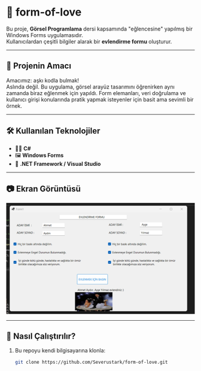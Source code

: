 # 💌 form-of-love

Bu proje, **Görsel Programlama** dersi kapsamında "eğlencesine" yapılmış bir Windows Forms uygulamasıdır.  
Kullanıcılardan çeşitli bilgiler alarak bir **evlendirme formu** oluşturur.

---

## 🎯 Projenin Amacı

Amacımız: aşkı kodla bulmak!  
Aslında değil. Bu uygulama, görsel arayüz tasarımını öğrenirken aynı zamanda biraz eğlenmek için yapıldı. Form elemanları, veri doğrulama ve kullanıcı girişi konularında pratik yapmak isteyenler için basit ama sevimli bir örnek.

---

## 🛠️ Kullanılan Teknolojiler

- 👨‍💻 **C#**
- 🖼️ **Windows Forms**
- 🧱 **.NET Framework / Visual Studio**

---

## 📷 Ekran Görüntüsü

![form preview](sorr.png)  

---

## 🚀 Nasıl Çalıştırılır?

1. Bu repoyu kendi bilgisayarına klonla:
   ```bash
   git clone https://github.com/Severustark/form-of-love.git
